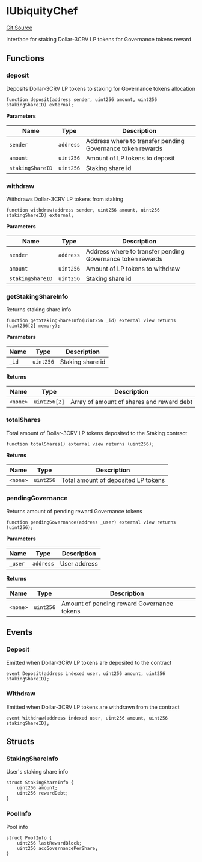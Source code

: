 # IUbiquityChef
[Git Source](https://github.com/ubiquity/ubiquity-dollar/blob/2eddcfb55b36b43d0000788d070925b81d328b5a/src/dollar/interfaces/IUbiquityChef.sol)

Interface for staking Dollar-3CRV LP tokens for Governance tokens reward


## Functions
### deposit

Deposits Dollar-3CRV LP tokens to staking for Governance tokens allocation


```solidity
function deposit(address sender, uint256 amount, uint256 stakingShareID) external;
```
**Parameters**

|Name|Type|Description|
|----|----|-----------|
|`sender`|`address`|Address where to transfer pending Governance token rewards|
|`amount`|`uint256`|Amount of LP tokens to deposit|
|`stakingShareID`|`uint256`|Staking share id|


### withdraw

Withdraws Dollar-3CRV LP tokens from staking


```solidity
function withdraw(address sender, uint256 amount, uint256 stakingShareID) external;
```
**Parameters**

|Name|Type|Description|
|----|----|-----------|
|`sender`|`address`|Address where to transfer pending Governance token rewards|
|`amount`|`uint256`|Amount of LP tokens to withdraw|
|`stakingShareID`|`uint256`|Staking share id|


### getStakingShareInfo

Returns staking share info


```solidity
function getStakingShareInfo(uint256 _id) external view returns (uint256[2] memory);
```
**Parameters**

|Name|Type|Description|
|----|----|-----------|
|`_id`|`uint256`|Staking share id|

**Returns**

|Name|Type|Description|
|----|----|-----------|
|`<none>`|`uint256[2]`|Array of amount of shares and reward debt|


### totalShares

Total amount of Dollar-3CRV LP tokens deposited to the Staking contract


```solidity
function totalShares() external view returns (uint256);
```
**Returns**

|Name|Type|Description|
|----|----|-----------|
|`<none>`|`uint256`|Total amount of deposited LP tokens|


### pendingGovernance

Returns amount of pending reward Governance tokens


```solidity
function pendingGovernance(address _user) external view returns (uint256);
```
**Parameters**

|Name|Type|Description|
|----|----|-----------|
|`_user`|`address`|User address|

**Returns**

|Name|Type|Description|
|----|----|-----------|
|`<none>`|`uint256`|Amount of pending reward Governance tokens|


## Events
### Deposit
Emitted when Dollar-3CRV LP tokens are deposited to the contract


```solidity
event Deposit(address indexed user, uint256 amount, uint256 stakingShareID);
```

### Withdraw
Emitted when Dollar-3CRV LP tokens are withdrawn from the contract


```solidity
event Withdraw(address indexed user, uint256 amount, uint256 stakingShareID);
```

## Structs
### StakingShareInfo
User's staking share info


```solidity
struct StakingShareInfo {
    uint256 amount;
    uint256 rewardDebt;
}
```

### PoolInfo
Pool info


```solidity
struct PoolInfo {
    uint256 lastRewardBlock;
    uint256 accGovernancePerShare;
}
```

